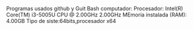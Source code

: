 Programas usados github y Guit Bash
computador: Procesador:  Intel(R) Core(TM) i3-5005U CPU  @ 2.00GHz 2.00GHz
            MEmoria instalada (RAM): 4.00GB
            Tipo de siste:64bits,procesador x64
